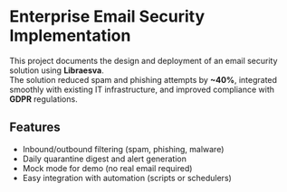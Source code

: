 # Enterprise Email Security Implementation

This project documents the design and deployment of an email security solution using **Libraesva**.  
The solution reduced spam and phishing attempts by **~40%**, integrated smoothly with existing IT infrastructure, and improved compliance with **GDPR** regulations.

## Features
- Inbound/outbound filtering (spam, phishing, malware)
- Daily quarantine digest and alert generation
- Mock mode for demo (no real email required)
- Easy integration with automation (scripts or schedulers)
